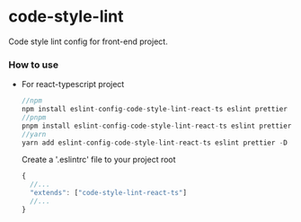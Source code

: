 # code-style-lint
Code style lint config for front-end project.

### How to use

- For react-typescript project

  ```js
  //npm
  npm install eslint-config-code-style-lint-react-ts eslint prettier -D
  //pnpm 
  pnpm install eslint-config-code-style-lint-react-ts eslint prettier -D
  //yarn
  yarn add eslint-config-code-style-lint-react-ts eslint prettier -D
  ```

  Create a '.eslintrc' file to your project root

  ```javascript
  {
    //...
    "extends": ["code-style-lint-react-ts"]
    //...
  }
  ```
